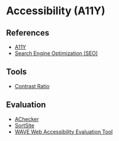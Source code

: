 # Accessibility (A11Y)

<!--
https://linkedin.com/learning/simplifying-web-development-with-accessibility-best-practices/simplifying-web-development-with-accessibility
-->

## References

- [A11Y](http://a11y.com)
- [Search Engine Optimization (SEO)](/seo.md)

## Tools

- [Contrast Ratio](https://contrast-ratio.com)

## Evaluation

- [AChecker](https://achecker.ca/checker/index.php)
- [SortSite](https://www.powermapper.com/products/sortsite/checks/accessibility-checks/)
- [WAVE Web Accessibility Evaluation Tool](https://wave.webaim.org/)
